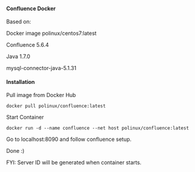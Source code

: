 #### Confluence Docker
Based on:

Docker image polinux/centos7:latest

Confluence 5.6.4

Java 1.7.0

mysql-connector-java-5.1.31

#### Installation
Pull image from Docker Hub

`docker pull polinux/confluence:latest`

Start Container

`docker run -d --name confluence --net host polinux/confluence:latest`

Go to localhost:8090 and follow confluence setup. 

Done :)

FYI: Server ID will be generated when container starts. 
